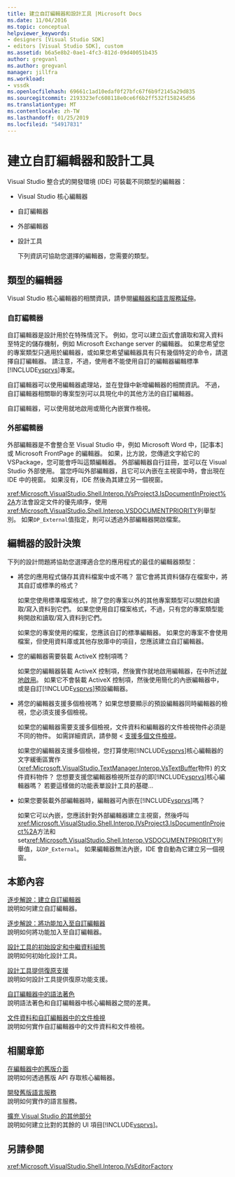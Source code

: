 ```yaml
---
title: 建立自訂編輯器和設計工具 |Microsoft Docs
ms.date: 11/04/2016
ms.topic: conceptual
helpviewer_keywords:
- designers [Visual Studio SDK]
- editors [Visual Studio SDK], custom
ms.assetid: b6a5e8b2-0ae1-4fc3-812d-09d40051b435
author: gregvanl
ms.author: gregvanl
manager: jillfra
ms.workload:
- vssdk
ms.openlocfilehash: 69661c1ad10edaf0f27bfc67f6b9f2145a29d835
ms.sourcegitcommit: 2193323efc608118e0ce6f6b2ff532f158245d56
ms.translationtype: MT
ms.contentlocale: zh-TW
ms.lasthandoff: 01/25/2019
ms.locfileid: "54917831"
---
```

# <a name="create-custom-editors-and-designers"></a>建立自訂編輯器和設計工具
Visual Studio 整合式的開發環境 (IDE) 可裝載不同類型的編輯器：  
  
- Visual Studio 核心編輯器  
  
- 自訂編輯器  
  
- 外部編輯器  
  
- 設計工具  
  
  下列資訊可協助您選擇的編輯器，您需要的類型。  
  
## <a name="types-of-editor"></a>類型的編輯器  
 Visual Studio 核心編輯器的相關資訊，請參閱[編輯器和語言服務延伸](../extensibility/extending-the-editor-and-language-services.md)。  
  
### <a name="custom-editors"></a>自訂編輯器  
 自訂編輯器是設計用於在特殊情況下。 例如，您可以建立函式會讀取和寫入資料至特定的儲存機制，例如 Microsoft Exchange server 的編輯器。 如果您希望您的專案類型只適用於編輯器，或如果您希望編輯器具有只有幾個特定的命令，請選擇自訂編輯器。 請注意，不過，使用者不能使用自訂的編輯器編輯標準[!INCLUDE[vsprvs](../code-quality/includes/vsprvs_md.md)]專案。  
  
 自訂編輯器可以使用編輯器處理站，並在登錄中新增編輯器的相關資訊。 不過，自訂編輯器相關聯的專案型別可以具現化中的其他方法的自訂編輯器。  
  
 自訂編輯器，可以使用就地啟用或簡化內嵌實作檢視。  
  
### <a name="external-editors"></a>外部編輯器  
 外部編輯器是不會整合至 Visual Studio 中，例如 Microsoft Word 中，[記事本] 或 Microsoft FrontPage 的編輯器。 如果，比方說，您傳遞文字給它的 VSPackage，您可能會呼叫這類編輯器。 外部編輯器自行註冊，並可以在 Visual Studio 外部使用。 當您呼叫外部編輯器，且它可以內嵌在主視窗中時，會出現在 IDE 中的視窗。 如果沒有，IDE 然後為其建立另一個視窗。  
  
 <xref:Microsoft.VisualStudio.Shell.Interop.IVsProject3.IsDocumentInProject%2A>方法會設定文件的優先順序，使用<xref:Microsoft.VisualStudio.Shell.Interop.VSDOCUMENTPRIORITY>列舉型別。 如果`DP_External`值指定，則可以透過外部編輯器開啟檔案。  
  
## <a name="editor-design-decisions"></a>編輯器的設計決策  
 下列的設計問題將協助您選擇適合您的應用程式的最佳的編輯器類型：  
  
- 將您的應用程式儲存其資料檔案中或不嗎？ 當它會將其資料儲存在檔案中，將其自訂或標準的格式？  
  
   如果您使用標準檔案格式，除了您的專案以外的其他專案類型可以開啟和讀取/寫入資料到它們。 如果您使用自訂檔案格式，不過，只有您的專案類型能夠開啟和讀取/寫入資料到它們。  
  
   如果您的專案使用的檔案，您應該自訂的標準編輯器。 如果您的專案不會使用檔案，但使用資料庫或其他存放庫中的項目，您應該建立自訂編輯器。  
  
- 您的編輯器需要裝載 ActiveX 控制項嗎？  
  
   如果您的編輯器裝載 ActiveX 控制項，然後實作就地啟用編輯器，在中所述[就地啟用](../extensibility/in-place-activation.md)。 如果它不會裝載 ActiveX 控制項，然後使用簡化的內嵌編輯器中，或是自訂[!INCLUDE[vsprvs](../code-quality/includes/vsprvs_md.md)]預設編輯器。  
  
- 將您的編輯器支援多個檢視嗎？ 如果您想要顯示的預設編輯器同時編輯器的檢視，您必須支援多個檢視。  
  
   如果您的編輯器需要支援多個檢視，文件資料和編輯器的文件檢視物件必須是不同的物件。 如需詳細資訊，請參閱 <<c0> [ 支援多個文件檢視](../extensibility/supporting-multiple-document-views.md)。  
  
   如果您的編輯器支援多個檢視，您打算使用[!INCLUDE[vsprvs](../code-quality/includes/vsprvs_md.md)]核心編輯器的文字緩衝區實作 (<xref:Microsoft.VisualStudio.TextManager.Interop.VsTextBuffer>物件) 的文件資料物件？ 您想要支援您編輯器檢視所並存的即[!INCLUDE[vsprvs](../code-quality/includes/vsprvs_md.md)]核心編輯器嗎？ 若要這樣做的功能表單設計工具的基礎...  
  
- 如果您要裝載外部編輯器時，編輯器可內嵌在[!INCLUDE[vsprvs](../code-quality/includes/vsprvs_md.md)]嗎？  
  
   如果它可以內嵌，您應該針對外部編輯器建立主視窗，然後呼叫<xref:Microsoft.VisualStudio.Shell.Interop.IVsProject3.IsDocumentInProject%2A>方法和 set<xref:Microsoft.VisualStudio.Shell.Interop.VSDOCUMENTPRIORITY>列舉值，以`DP_External`。 如果編輯器無法內嵌，IDE 會自動為它建立另一個視窗。  
  
## <a name="in-this-section"></a>本節內容  
 [逐步解說：建立自訂編輯器](../extensibility/walkthrough-creating-a-custom-editor.md)  
 說明如何建立自訂編輯器。  
  
 [逐步解說：將功能加入至自訂編輯器](../extensibility/walkthrough-adding-features-to-a-custom-editor.md)  
 說明如何將功能加入至自訂編輯器。  
  
 [設計工具的初始設定和中繼資料組態](../extensibility/designer-initialization-and-metadata-configuration.md)  
 說明如何初始化設計工具。  
  
 [設計工具提供復原支援](../extensibility/supplying-undo-support-to-designers.md)  
 說明如何設計工具提供復原功能支援。  
  
 [自訂編輯器中的語法著色](../extensibility/syntax-coloring-in-custom-editors.md)  
 說明語法著色和自訂編輯器中核心編輯器之間的差異。  
  
 [文件資料和自訂編輯器中的文件檢視](../extensibility/document-data-and-document-view-in-custom-editors.md)  
 說明如何實作自訂編輯器中的文件資料和文件檢視。  
  
## <a name="related-sections"></a>相關章節  
 [在編輯器中的舊版介面](../extensibility/legacy-interfaces-in-the-editor.md)  
 說明如何透過舊版 API 存取核心編輯器。  
  
 [開發舊版語言服務](../extensibility/internals/developing-a-legacy-language-service.md)  
 說明如何實作的語言服務。  
  
 [擴充 Visual Studio 的其他部分](../extensibility/extending-other-parts-of-visual-studio.md)  
 說明如何建立比對的其餘的 UI 項目[!INCLUDE[vsprvs](../code-quality/includes/vsprvs_md.md)]。  
  
## <a name="see-also"></a>另請參閱  
 <xref:Microsoft.VisualStudio.Shell.Interop.IVsEditorFactory>